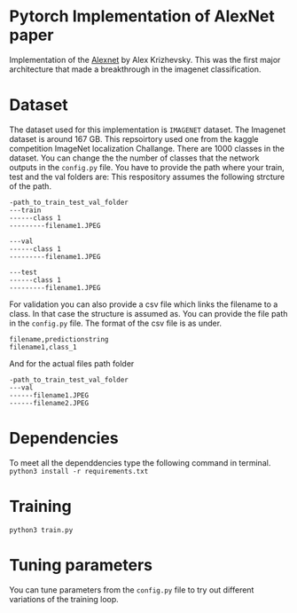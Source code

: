 # Pytorch Implementation of AlexNet paper
Implementation of the [Alexnet](https://papers.nips.cc/paper/4824-imagenet-classification-with-deep-convolutional-neural-networks.pdf) by Alex Krizhevsky. This was the first major architecture that made a breakthrough in the imagenet classification.

# Dataset

The dataset used for this implementation is `IMAGENET` dataset. The Imagenet dataset is around 167 GB. This repsoirtory used one from the kaggle competition ImageNet localization Challange. There are 1000 classes in the dataset. You can change the the number of classes that the network outputs in the `config.py` file. You have to provide the path where your train, test and the val folders are: This respository assumes the following strcture of the path.

```
-path_to_train_test_val_folder
---train
------class 1
---------filename1.JPEG

---val
------class 1
---------filename1.JPEG

---test
------class 1
---------filename1.JPEG
```

For validation you can also provide a csv file which links the filename to a class. In that case the structure is assumed as. You can provide the file path in the `config.py` file. The format of the csv file is as under.
```
filename,predictionstring
filename1,class_1
```
And for the actual files path folder
```
-path_to_train_test_val_folder
---val
------filename1.JPEG
------filename2.JPEG
```

# Dependencies

To meet all the dependdencies type the following command in terminal.
`python3 install -r requirements.txt`


# Training
`python3 train.py`

# Tuning parameters
You can tune parameters from the `config.py` file to try out different variations of the training loop.

